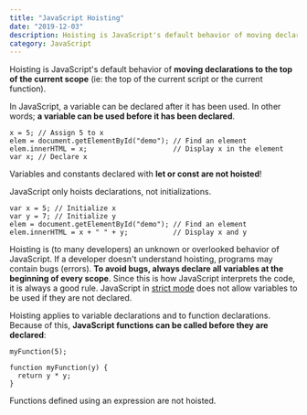 ```yaml
---
title: "JavaScript Hoisting"
date: "2019-12-03"
description: Hoisting is JavaScript's default behavior of moving declarations to the top of the current scope  
category: JavaScript
---
```


Hoisting is JavaScript's default behavior of **moving declarations to the top of the current scope** (ie: the top of the current script or the current function). 

In JavaScript, a variable can be declared after it has been used. In other words; **a variable can be used before it has been declared**.
```
x = 5; // Assign 5 to x
elem = document.getElementById("demo"); // Find an element
elem.innerHTML = x;                     // Display x in the element
var x; // Declare x
```
Variables and constants declared with **let or const are not hoisted**!

JavaScript only hoists declarations, not initializations.
```
var x = 5; // Initialize x
var y = 7; // Initialize y
elem = document.getElementById("demo"); // Find an element
elem.innerHTML = x + " " + y;           // Display x and y
```
Hoisting is (to many developers) an unknown or overlooked behavior of JavaScript. If a developer doesn't understand hoisting, programs may contain bugs (errors). **To avoid bugs, always declare all variables at the beginning of every scope**. Since this is how JavaScript interprets the code, it is always a good rule. JavaScript in [strict mode](https://www.w3schools.com/js/js_strict.asp) does not allow variables to be used if they are not declared.

Hoisting applies to variable declarations and to function declarations. Because of this, **JavaScript functions can be called before they are declared**:
```
myFunction(5);

function myFunction(y) {
  return y * y;
}
```
Functions defined using an expression are not hoisted.


